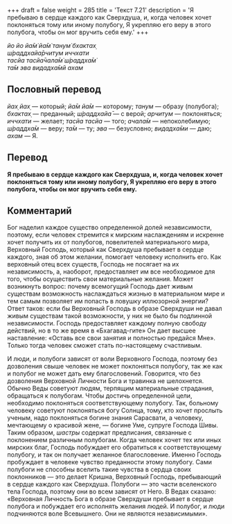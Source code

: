 +++
draft = false
weight = 285
title = 'Текст 7.21'
description = 'Я пребываю в сердце каждого как Сверхдуша, и, когда человек хочет поклоняться тому или иному полубогу, Я укрепляю его веру в этого полубога, чтобы он мог вручить себя ему.'
+++

_йо йо йа̄м̇ йа̄м̇ танум̇ бхактах̣  
ш́раддхайа̄рчитум иччхати  
тасйа тасйа̄чала̄м̇ ш́раддха̄м̇  
та̄м эва видадха̄мй ахам_

## Пословный перевод

_йах̣_ _йах̣_ — который; _йа̄м_ _йа̄м_ — которому; _танум_ — образу (полубога); _бхактах̣_ — преданный; _ш́раддхайа̄_ — с верой; _арчитум_ — поклоняться; _иччхати_ — желает; _тасйа_ _тасйа_ — того; _ачала̄м_ — непоколебимую; _ш́раддха̄м_ — веру; _та̄м_ — ту; _эва_ — безусловно; _видадха̄ми_ — даю; _ахам_ — Я.

## Перевод

**Я пребываю в сердце каждого как Сверхдуша, и, когда человек хочет поклоняться тому или иному полубогу, Я укрепляю его веру в этого полубога, чтобы он мог вручить себя ему.**

## Комментарий

Бог наделил каждое существо определенной долей независимости, поэтому, если человек стремится к мирским наслаждениям и искренне хочет получить их от полубогов, повелителей материального мира, Верховный Господь, который как Сверхдуша пребывает в сердце каждого, зная об этом желании, помогает человеку исполнить его. Как верховный отец всех существ, Господь не посягает на их независимость, а, наоборот, предоставляет им все необходимое для того, чтобы осуществить свои материальные желания. Может возникнуть вопрос: почему всемогущий Господь дает живым существам возможность наслаждаться жизнью в материальном мире и тем самым позволяет им попасть в ловушку иллюзорной энергии? Ответ таков: если бы Верховный Господь в образе Сверхдуши не давал живым существам такой возможности, у них не было бы подлинной независимости. Господь предоставляет каждому полную свободу действий, но в то же время в «Бхагавад-гите» Он дает высшее наставление: «Оставь все свои занятия и полностью предайся Мне». Только тогда человек сможет стать по-настоящему счастливым.

И люди, и полубоги зависят от воли Верховного Господа, поэтому без дозволения свыше человек не может поклоняться полубогу, так же как и полубог не может дать ему благословений. Говорится, что без дозволения Верховной Личности Бога и травинка не шелохнется. Обычно Веды советуют людям, терпящим материальные страдания, обращаться к полубогам. Чтобы достичь определенной цели, необходимо поклоняться соответствующему полубогу. Так, больному человеку советуют поклоняться богу Солнца, тому, кто хочет прослыть ученым, надо поклоняться богине знания Сарасвати, а человеку, мечтающему о красивой жене, — богине Уме, супруге Господа Шивы. Таким образом, _шастры_ содержат предписания, связанные с поклонением различным полубогам. Когда человек хочет тех или иных мирских благ, Господь побуждает его обратиться к соответствующему полубогу, и так он получает желанное благословение. Именно Господь пробуждает в человеке чувство преданности этому полубогу. Сами полубоги не способны вселить такие чувства в сердца своих поклонников — это делает Кришна, Верховный Господь, пребывающий в сердце каждого как Сверхдуша. Полубоги — это части вселенского тела Господа, поэтому они во всем зависят от Него. В Ведах сказано: «Верховная Личность Бога в образе Сверхдуши пребывает в сердце полубога и побуждает его исполнять желания людей. И полубог, и люди подчиняются воле Всевышнего. Они не являются независимыми».
